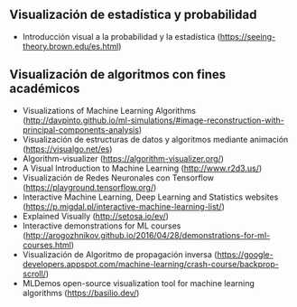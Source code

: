 ## Visualización de estadística y probabilidad
- Introducción visual a la probabilidad y la estadística (https://seeing-theory.brown.edu/es.html)

## Visualización de algoritmos con fines académicos
- Visualizations of Machine Learning Algorithms (http://davpinto.github.io/ml-simulations/#image-reconstruction-with-principal-components-analysis)
- Visualización de estructuras de datos y algoritmos mediante animación (https://visualgo.net/es)
- Algorithm-visualizer (https://algorithm-visualizer.org/)
- A Visual Introduction to Machine Learning (http://www.r2d3.us/)
- Visualización de Redes Neuronales con Tensorflow (https://playground.tensorflow.org/)
- Interactive Machine Learning, Deep Learning and Statistics websites (https://p.migdal.pl/interactive-machine-learning-list/)
- Explained Visually (http://setosa.io/ev/)
- Interactive demonstrations for ML courses (http://arogozhnikov.github.io/2016/04/28/demonstrations-for-ml-courses.html)
- Visualización de Algoritmo de propagación inversa (https://google-developers.appspot.com/machine-learning/crash-course/backprop-scroll/)
- MLDemos open-source visualization tool for machine learning algorithms (https://basilio.dev/)


